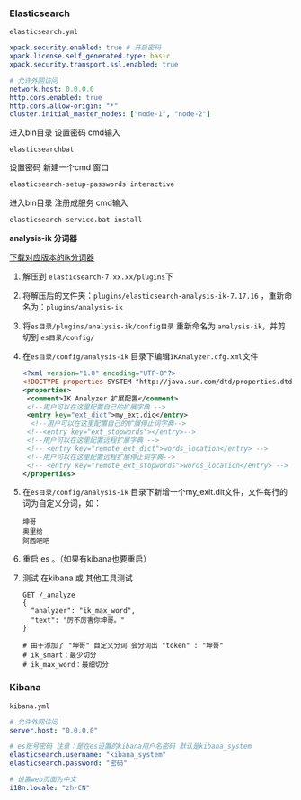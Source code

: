 ### Elasticsearch

`elasticsearch.yml`

```yml
xpack.security.enabled: true # 开启密码
xpack.license.self_generated.type: basic
xpack.security.transport.ssl.enabled: true

# 允许外网访问
network.host: 0.0.0.0
http.cors.enabled: true
http.cors.allow-origin: "*"
cluster.initial_master_nodes: ["node-1", "node-2"]
```

进入bin目录 设置密码 cmd输入

```
elasticsearchbat
```

设置密码 新建一个cmd 窗口

```bash
elasticsearch-setup-passwords interactive
```

进入bin目录 注册成服务  cmd输入

```bash
elasticsearch-service.bat install
```





**analysis-ik 分词器**

[下载对应版本的ik分词器](https://github.com/medcl/elasticsearch-analysis-ik)

1. 解压到 `elasticsearch-7.xx.xx/plugins`下

2. 将解压后的文件夹：`plugins/elasticsearch-analysis-ik-7.17.16` ，重新命名为：`plugins/analysis-ik` 

3. 将`es目录/plugins/analysis-ik/config目录` 重新命名为 `analysis-ik`，并剪切到 `es目录/config/` 

4. 在`es目录/config/analysis-ik` 目录下编辑`IKAnalyzer.cfg.xml`文件

   ```xml
   <?xml version="1.0" encoding="UTF-8"?>
   <!DOCTYPE properties SYSTEM "http://java.sun.com/dtd/properties.dtd">
   <properties>
   	<comment>IK Analyzer 扩展配置</comment>
   	<!--用户可以在这里配置自己的扩展字典 -->
   	<entry key="ext_dict">my_ext.dic</entry>
   	 <!--用户可以在这里配置自己的扩展停止词字典-->
   	<!--<entry key="ext_stopwords"></entry>-->
   	<!--用户可以在这里配置远程扩展字典 -->
   	<!-- <entry key="remote_ext_dict">words_location</entry> -->
   	<!--用户可以在这里配置远程扩展停止词字典-->
   	<!-- <entry key="remote_ext_stopwords">words_location</entry> -->
   </properties>
   ```

5. 在`es目录/config/analysis-ik` 目录下新增一个my_exit.dit文件，文件每行的词为自定义分词，如：

   ```dic
   坤哥
   奥里给
   阿西吧吧
   ```

6. 重启 es 。（如果有kibana也要重启）

7. 测试 在kibana 或 其他工具测试 
   ```http
   GET /_analyze
   {
     "analyzer": "ik_max_word",
     "text": "厉不厉害你坤哥。"
   }
   
   # 由于添加了 "坤哥" 自定义分词 会分词出 "token" : "坤哥"
   # ik_smart：最少切分
   # ik_max_word：最细切分
   ```

   



### Kibana

`kibana.yml`

```yml
# 允许外网访问
server.host: "0.0.0.0"

# es账号密码 注意：是在es设置的kibana用户名密码 默认是kibana_system
elasticsearch.username: "kibana_system"
elasticsearch.password: "密码"

# 设置web页面为中文
i18n.locale: "zh-CN"
```













